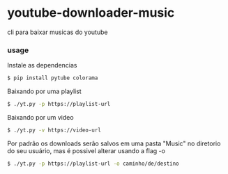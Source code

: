 # youtube-downloader-music
cli para baixar musicas do youtube

### usage

Instale as dependencias
```bash
$ pip install pytube colorama
```

Baixando por uma playlist
```bash
$ ./yt.py -p https://playlist-url
```

Baixando por um video
```bash
$ ./yt.py -v https://video-url
```

Por padrão os downloads serão salvos em uma pasta "Music" no diretorio do seu usuário, mas é possivel alterar usando a flag -o
```bash
$ ./yt.py -p https://playlist-url -o caminho/de/destino
```
